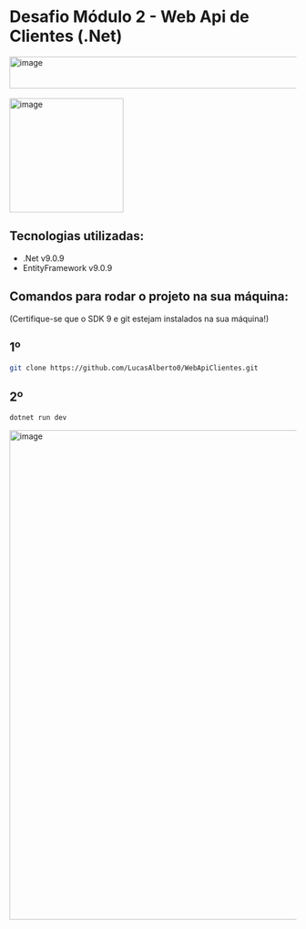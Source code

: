 # Desafio Módulo 2 - Web Api de Clientes (.Net)

<img width="804" height="56" alt="image" src="https://github.com/user-attachments/assets/0c99cdc9-8a5c-4527-a2b6-9a4877557277" />
<br><br>


<img width="200" height="200" alt="image" src="https://github.com/user-attachments/assets/38a1c173-4cfe-48a3-9ac7-4c0554fe1911" />



## Tecnologias utilizadas:
- .Net v9.0.9
- EntityFramework v9.0.9





## Comandos para rodar o projeto na sua máquina:
(Certifique-se que o SDK 9 e git estejam instalados na sua máquina!)


## 1º
```bash
git clone https://github.com/LucasAlberto0/WebApiClientes.git
```

## 2º 

```bash
dotnet run dev
```

<img width="1112" height="858" alt="image" src="https://github.com/user-attachments/assets/6e2c66fb-3bbf-43d3-a785-abb2c5b9786e" />



